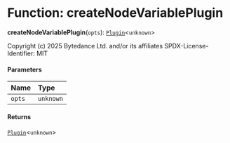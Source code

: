 # Function: createNodeVariablePlugin

**createNodeVariablePlugin**(`opts`): [`Plugin`](/en/auto-docs/fixed-layout-editor/variables/Plugin-1.md)<`unknown`>

Copyright (c) 2025 Bytedance Ltd. and/or its affiliates
SPDX-License-Identifier: MIT

#### Parameters

| Name | Type |
| :------ | :------ |
| `opts` | `unknown` |

#### Returns

[`Plugin`](/en/auto-docs/fixed-layout-editor/variables/Plugin-1.md)<`unknown`>
